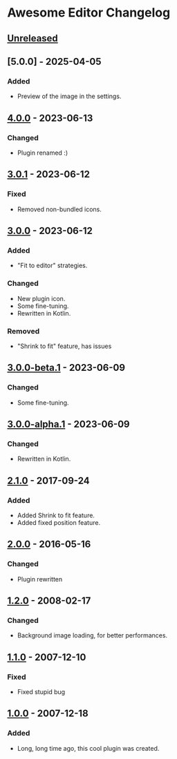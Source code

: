 <!-- https://keepachangelog.com -->

# Awesome Editor Changelog

## [Unreleased]

## [5.0.0] - 2025-04-05

### Added
- Preview of the image in the settings.

## [4.0.0] - 2023-06-13

### Changed
- Plugin renamed :)

## [3.0.1] - 2023-06-12

### Fixed
- Removed non-bundled icons.

## [3.0.0] - 2023-06-12

### Added
- "Fit to editor" strategies.

### Changed
- New plugin icon.
- Some fine-tuning.
- Rewritten in Kotlin.

### Removed
- "Shrink to fit" feature, has issues

## [3.0.0-beta.1] - 2023-06-09

### Changed
- Some fine-tuning.

## [3.0.0-alpha.1] - 2023-06-09

### Changed
- Rewritten in Kotlin.

## [2.1.0] - 2017-09-24

### Added
- Added Shrink to fit feature.
- Added fixed position feature.

## [2.0.0] - 2016-05-16

### Changed
- Plugin rewritten

## [1.2.0] - 2008-02-17

### Changed
- Background image loading, for better performances.

## [1.1.0] - 2007-12-10

### Fixed
- Fixed stupid bug

## [1.0.0] - 2007-12-18

### Added
- Long, long time ago, this cool plugin was created.

[Unreleased]: https://github.com/igr/sexyeditor/compare/v4.0.0...HEAD
[4.0.0]: https://github.com/igr/sexyeditor/compare/v3.0.1...v4.0.0
[3.0.1]: https://github.com/igr/sexyeditor/compare/v3.0.0...v3.0.1
[3.0.0]: https://github.com/igr/sexyeditor/compare/v3.0.0-beta.1...v3.0.0
[3.0.0-beta.1]: https://github.com/igr/sexyeditor/compare/v3.0.0-alpha.1...v3.0.0-beta.1
[3.0.0-alpha.1]: https://github.com/igr/sexyeditor/compare/v2.1.0...v3.0.0-alpha.1
[2.1.0]: https://github.com/igr/sexyeditor/compare/v2.0.0...v2.1.0
[2.0.0]: https://github.com/igr/sexyeditor/compare/v1.0.0...v2.0.0
[1.2.0]: https://github.com/igr/sexyeditor/compare/v1.1.0...v1.2.0
[1.1.0]: https://github.com/igr/sexyeditor/compare/v1.0.0...v1.1.0
[1.0.0]: https://github.com/igr/sexyeditor/commits/v1.0.0
